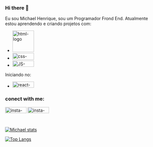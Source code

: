 ### Hi there 👋

Eu sou Michael Henrique, sou um Programador Frond End. Atualmente estou aprendendo e criando projetos com:
<br>
- <img 
    src="https://img.shields.io/badge/HTML5-E34F26?style=for-the-badge&logo=html5&logoColor=white" 
    alt="html-logo" 
    width="70px" 
  />
- <img 
    src="https://img.shields.io/badge/CSS3-1572B6?style=for-the-badge&logo=css3&logoColor=white" 
    alt="css-logo" 
    width="70px" 
    height="22" 
  />
- <img 
    src="https://img.shields.io/badge/JavaScript-323330?style=for-the-badge&logo=javascript&logoColor=F7DF1E" 
    alt="JS-logo" 
    width="70px" 
    height="20" 
  />

Iniciando no:

- <img 
    src="https://img.shields.io/badge/React-20232A?style=for-the-badge&logo=react&logoColor=61DAFB" 
    alt="react-logo" 
    width="70px"
    height="20" 
  />

### conect with me:
<p>
<a href="https://www.instagram.com/michael_henri10/">
  <img src="https://img.shields.io/badge/Instagram-E4405F?style=for-the-badge&logo=instagram&logoColor=white" 
    align="left" 
    alt="insta-logo" 
    width="70px" 
    height="20"/>
  <a/>
<a href="https://www.instagram.com/michael_henri10/">
  <img src="https://img.shields.io/badge/LinkedIn-0077B5?style=for-the-badge&logo=linkedin&logoColor=white" 
    align="left" 
    alt="insta-logo"
    width="70px"
    height="20"/>
  <a/>
</p>
    <br>
    <br>
    <br>
    
[![Michael stats](https://github-readme-stats.vercel.app/api?username=Michaelhenri)](https://github.com/anuraghazra/github-readme-stats)

[![Top Langs](https://github-readme-stats.vercel.app/api/top-langs/?username=Michaelhenri)](https://github.com/anuraghazra/github-readme-stats)


